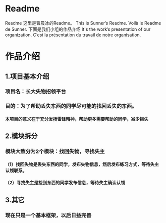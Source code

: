 # Readme
Readme
这里是曹晨冰的Readme。
This is Sunner’s Readme.
Voilà le Readme de Sunner.
下面是我们小组的作品介绍
It's the work’s presentation of our organization.
C’est la présentation du travail de notre organisation.
# 作品介绍 #
## 1.项目基本介绍 ##
### 项目名：长大失物招领平台 ###
### 目的：为了帮助丢失东西的同学尽可能的找回丢失的东西。 ###
#### 本项目的意义在于充分发扬雷锋精神，帮助更多需要帮助的同学，减少损失 ####
## 2.模块拆分 ##
### 模块大致分为2个模块：找回失物，寻找失主 ###
#### （1）找回失物是丢失东西的同学，发布失物信息，然后发布练习方式，等待失主认领联系。 ####
#### （2）寻找失主是捡到东西的同学发布信息，等待失主确认认领 ####
## 3.其它 ##
### 现在只是一个基本框架，以后日益完善 ###
